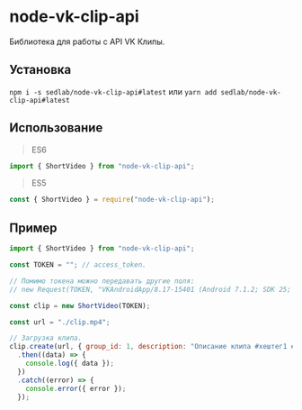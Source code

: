 # node-vk-clip-api

Библиотека для работы с API VK Клипы.

## Установка

`npm i -s sedlab/node-vk-clip-api#latest` или `yarn add sedlab/node-vk-clip-api#latest`

## Использование

> ES6

```js
import { ShortVideo } from "node-vk-clip-api";
```

> ES5

```js
const { ShortVideo } = require("node-vk-clip-api");
```

## Пример

```js
import { ShortVideo } from "node-vk-clip-api";

const TOKEN = ""; // access_token.

// Помимо токена можно передавать другие поля:
// new Request(TOKEN, "VKAndroidApp/8.17-15401 (Android 7.1.2; SDK 25; armeabi-v7a; google G011A; zh; 1280x720)");

const clip = new ShortVideo(TOKEN);

const url = "./clip.mp4";

// Загрузка клипа.
clip.create(url, { group_id: 1, description: "Описание клипа #хештег1 #хештег2", wallpost: 1 })
  .then((data) => {
    console.log({ data });
  })
  .catch((error) => {
    console.error({ error });
  });
```
